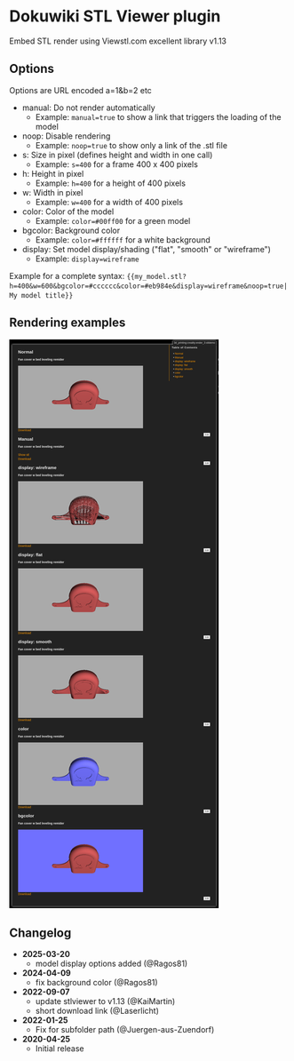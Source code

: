 # Dokuwiki STL Viewer plugin


Embed STL render using Viewstl.com excellent library v1.13

## Options

Options are URL encoded a=1&b=2 etc

- manual: Do not render automatically
  - Example: ``manual=true`` to show a link that triggers the loading of the model
- noop: Disable rendering
  - Example: ``noop=true`` to show only a link of the .stl file
- s: Size in pixel (defines height and width in one call)
  - Example: ``s=400`` for a frame 400 x 400 pixels
- h: Height in pixel
  - Example: ``h=400`` for a height of 400 pixels
- w: Width in pixel
  - Example: ``w=400`` for a width of 400 pixels
- color: Color of the model
  - Example: ``color=#00ff00`` for a green model
- bgcolor: Background color
  - Example: ``color=#ffffff`` for a white background
- display: Set model display/shading ("flat", "smooth" or "wireframe")
  - Example: ``display=wireframe``

Example for a complete syntax: ``{{my_model.stl?h=400&w=600&bgcolor=#cccccc&color=#eb984e&display=wireframe&noop=true|My model title}}``

## Rendering examples

![multiple rendering examples](https://github.com/babs/dokuwiki-plugin-stlviewer/blob/master/misc/example01.png)

## Changelog

* **2025-03-20**
  * model display options added (@Ragos81)
* **2024-04-09**
  * fix background color (@Ragos81)
* **2022-09-07**
  * update stlviewer to v1.13 (@KaiMartin)
  * short download link (@Laserlicht)
* **2022-01-25**
  * Fix for subfolder path (@Juergen-aus-Zuendorf)
* **2020-04-25**
  * Initial release
